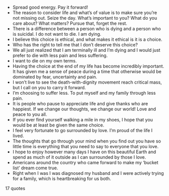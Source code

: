  - Spread good energy. Pay it forward!
 - The reason to consider life and what’s of value is to make sure you’re not missing out. Seize the day. What’s important to you? What do you care about? What matters? Pursue that, forget the rest.
 - There is a difference between a person who is dying and a person who is suicidal. I do not want to die. I am dying.
 - I believe this choice is ethical, and what makes it ethical is it is a choice.
 - Who has the right to tell me that I don’t deserve this choice?
 - We all just realized that I am terminally ill and I’m dying and I would just prefer to die with less pain and less suffering.
 - I want to die on my own terms.
 - Having the choice at the end of my life has become incredibly important. It has given me a sense of peace during a time that otherwise would be dominated by fear, uncertainty and pain.
 - I won’t live to see the death-with-dignity movement reach critical mass, but I call on you to carry it forward.
 - I’m choosing to suffer less. To put myself and my family through less pain.
 - It is people who pause to appreciate life and give thanks who are happiest. If we change our thoughts, we change our world! Love and peace to you all.
 - If you ever find yourself walking a mile in my shoes, I hope that you would be at least be given the same choice.
 - I feel very fortunate to go surrounded by love. I’m proud of the life I lived.
 - The thoughts that go through your mind when you find out you have so little time is everything that you need to say to everyone that you love.
 - I hope to enjoy however many days I have on this beautiful Earth and spend as much of it outside as I can surrounded by those I love.
 - Americans around the country who came forward to make my ‘bucket list’ dream come true.
 - Right when I was I was diagnosed my husband and I were actively trying for a family, which is heartbreaking for us both.

17 quotes
